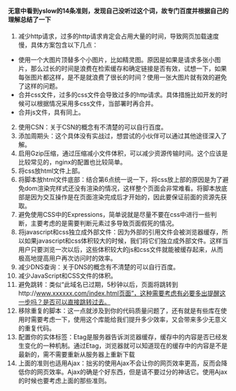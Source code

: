 #### 无意中看到yslow的14条准则，发现自己没听过这个词，故专门百度并根据自己的理解总结了一下
1. 减少http请求，过多的http请求肯定会占用大量的时间，导致网页加载速度慢，具体方案包含以下几点：
- 使用一个大图片顶替多个小图片，比如精灵图。原因是如果是请求多张小图片，那么过长的时间是浪费在检索缓存和确定链接是否有效，试想一下，如果每张图片都这样，是不是就浪费了很长的时间？使用一张大图片就有效的避免了这样的问题。
- 合并css文件，过多的css文件会导致过多的http请求。具体措施比如开发的时候可以根据情况采用多css文件，当部署时再合并。
- 合并js文件，具有同上。
2. 使用CSN：关于CSN的概念有不清楚的可以自行百度。
3. 添加周期头：这个具体没有实战过，想尝试的小伙伴可以通过其他途径深入了解。
4. 启用Gzip压缩，通过压缩减小文件体积，可以减少资源传输时间。这个应该是比较常见的，nginx的配置也比较简单。
5. 将css放html文件上部。
6. 将脚本放html文件底部：结合第6点统一说一下，将css放上部的原因是为了避免dom渲染完样式还没有渲染的情况，这样整个页面会非常难看。将脚本放底部是因为交互操作是在页面渲染完成后才开始的，因此要保证前面的资源先获取。
7. 避免使用CSS中的Expressions，简单说就是尽量不要在css中进行一些判断，主要考虑的是需要判断元素过多导致页面假死的情况。
8. 将javascript和css独立成外部文件：因为外部的引用文件会被浏览器缓存，所以如果javascript和css体积较大的时候，我们将它们独立成外部文件。这样当用户只要浏览一次以后，这些体积较大的js和css文件就能被缓存起来，从而极高地提高用户再次访问时的效率。
9. 减少DNS查询：关于DNS的概念有不清楚的可以自行百度。
10. 减少JavaScript和CSS文件的体积。
11. 避免跳转：类似“此域名已过期，5秒钟以后，页面将跳转到http://www.xxxxxx.com/index.html页面”，这种需要考虑有必要多出提醒这一步吗？是否可以直接跳转过去。
12. 移除重复的脚本：这一点就涉及到你的代码质量问题了，还有就是有些库在使用时需要考虑一下，使用这个库能给我们提升多少效率，又会带来多少无意义的重复代码。
13. 配置你的实体标签：Etag是服务器告诉浏览器缓存，缓存中的内容是否已经发生变化的一种机制。通过Etag，浏览器就可以知道现在的缓存中的内容是不是最新的，需不需要重新从服务器上重新下载
14. 上面的准则也适用Ajax：拙劣的使用Ajax不会让你的网页效率更高，反而会降低你的网页效率。Ajax的确是个好东西，但是请不要过分的神话它。使用Ajax的时候也要考虑上面的那些准则。

